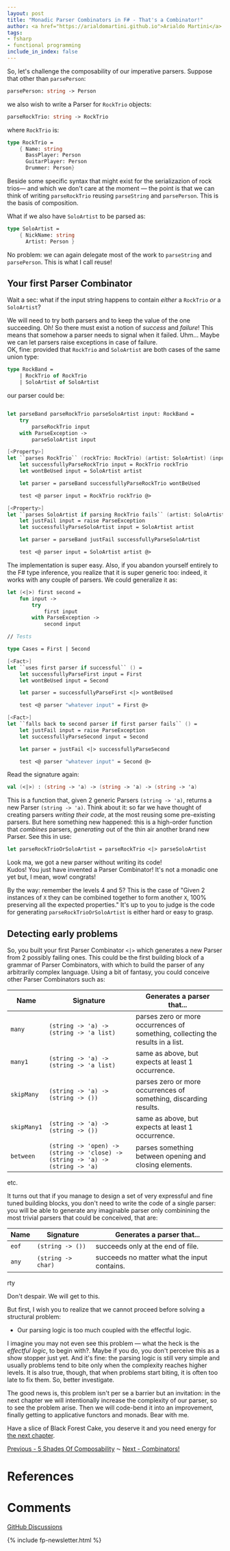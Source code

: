 ```yaml
---
layout: post
title: "Monadic Parser Combinators in F# - That's a Combinator!"
author: <a href="https://arialdomartini.github.io">Arialdo Martini</a>
tags:
- fsharp
- functional programming
include_in_index: false
---
```

So, let's challenge the composability of our imperative parsers.
Suppose that other than `parsePerson`:

```fsharp
parsePerson: string -> Person
```

we also wish to write a Parser for `RockTrio` objects:

```fsharp
parseRockTrio: string -> RockTrio
```

where `RockTrio` is:

```fsharp
type RockTrio =
    { Name: string
      BassPlayer: Person
      GuitarPlayer: Person
      Drummer: Person}
```

Beside some specific syntax that might exist for the serializazion of
rock trios&mdash; and which we don't care at the moment &mdash; the
point is that we can think of writing `parseRockTrio` reusing
`parseString` and `parsePerson`. This is the basis of composition.

What if we also have `SoloArtist` to be parsed as:

```fsharp
type SoloArtist =
    { NickName: string
      Artist: Person }
```

No problem: we can again delegate most of the work to `parseString`
and `parsePerson`. This is what I call reuse!

## Your first Parser Combinator
Wait a sec: what if the input string happens to contain *either* a
`RockTrio` *or* a `SoloArtist`?

We will need to try both parsers and to keep the value of the one
succeeding. Oh! So there must exist a notion of *success* and
*failure*! This means that somehow a parser needs to signal when it
failed. Uhm...  Maybe we can let parsers raise exceptions in case of
failure.  
OK, fine: provided that `RockTrio` and `SoloArtist` are both cases of
the same union type:

```fsharp
type RockBand =
    | RockTrio of RockTrio
    | SoloArtist of SoloArtist
``` 

our parser could be:

```fsharp

let parseBand parseRockTrio parseSoloArtist input: RockBand =
    try
        parseRockTrio input
    with ParseException ->
        parseSoloArtist input

[<Property>]
let ``parses RockTrio`` (rockTrio: RockTrio) (artist: SoloArtist) (input: string) =
    let successfullyParseRockTrio input = RockTrio rockTrio
    let wontBeUsed input = SoloArtist artist

    let parser = parseBand successfullyParseRockTrio wontBeUsed

    test <@ parser input = RockTrio rockTrio @>

[<Property>]
let ``parses SoloArtist if parsing RockTrio fails`` (artist: SoloArtist) (input: string) =
    let justFail input = raise ParseException
    let successfullyParseSoloArtist input = SoloArtist artist

    let parser = parseBand justFail successfullyParseSoloArtist

    test <@ parser input = SoloArtist artist @>
```

The implementation is super easy. Also, if you abandon yourself
entirely to the F# type inference, you realize that it is super
generic too: indeed, it works with any couple of parsers. We could
generalize it as:

```fsharp
let (<|>) first second =
    fun input ->
        try
            first input
        with ParseException ->
            second input

// Tests

type Cases = First | Second

[<Fact>]
let ``uses first parser if successful`` () =
    let successfullyParseFirst input = First
    let wontBeUsed input = Second

    let parser = successfullyParseFirst <|> wontBeUsed

    test <@ parser "whatever input" = First @>

[<Fact>]
let ``falls back to second parser if first parser fails`` () =
    let justFail input = raise ParseException
    let successfullyParseSecond input = Second

    let parser = justFail <|> successfullyParseSecond

    test <@ parser "whatever input" = Second @>
```

Read the signature again:

```fsharp
val (<|>) : (string -> 'a) -> (string -> 'a) -> (string -> 'a)
```


This is a function that, given 2 generic Parsers `(string -> 'a)`,
returns a new Parser `(string -> 'a)`. Think about it: so far we have
thought of creating parsers *writing their code*, at the most reusing
some pre-existing parsers. But here something new happened: this is a
high-order function that *combines* parsers, *generating* out of the
thin air another brand new Parser. See this in use:

```fsharp
let parseRockTrioOrSoloArtist = parseRockTrio <|> parseSoloArtist
```

Look ma, we got a new parser without writing its code!  
Kudos! You just have invented a Parser Combinator! It's not a monadic
one yet but, I mean, wow! congrats!

By the way: remember the levels 4 and 5? This is the case of "Given 2
instances of `X` they can be combined together to form another `X`,
100% preserving all the expected properties." It's up to you to judge
is the code for generating `parseRockTrioOrSoloArtist` is either hard
or easy to grasp.


## Detecting early problems
So, you built your first Parser Combinator `<|>` which generates a new
Parser from 2 possibly failing ones. This could be the first building
block of a grammar of Parser Combinators, with which to build the
parser of any arbitrarily complex language. Using a bit of fantasy,
you could conceive other Parser Combinators such as:

| Name        | Signature                                                                     | Generates a parser that...                                                      |
|-------------|-------------------------------------------------------------------------------|---------------------------------------------------------------------------------|
| `many`      | `(string -> 'a) -> (string -> 'a list)`                                       | parses zero or more occurrences of something, collecting the results in a list. |
| `many1`     | `(string -> 'a) -> (string -> 'a list)`                                       | same as above, but expects at least 1 occurrence.                                |
| `skipMany`  | `(string -> 'a) -> (string -> ())`                                            | parses zero or more occurrences of something, discarding results.               |
| `skipMany1` | `(string -> 'a) -> (string -> ())`                                            | same as above, but expects at least 1 occurrence.                                |
| `between`   | `(string -> 'open) -> (string -> 'close) -> (string -> 'a) -> (string -> 'a)` | parses something between opening and closing elements.                          |

etc.


It turns out that if you manage to design a set of very expressful and
fine tuned building blocks, you don't need to write the code of a
single parser: you will be able to generate any imaginable parser only
combinining the most trivial parsers that could be conceived, that
are:

| Name        | Signature                                                                     | Generates a parser that...                                                      |
|-------------|-------------------------------------------------------------------------------|---------------------------------------------------------------------------------|
| `eof`       | `(string -> ())`                                                              | succeeds only at the end of file.                                               |
| `any`       | `(string -> char)`                                                            | succeeds no matter what the input contains.                                               |
rty

Don't despair. We will get to this.

But first, I wish you to realize that we cannot proceed before solving
a structural problem:

- Our parsing logic is too much coupled with the effectful logic.

I imagine you may not even see this problem &mdash; what the heck is
the *effectful logic*, to begin with?. Maybe if you do, you don't
perceive this as a show stopper just yet. And it's fine: the parsing
logic is still very simple and usually problems tend to bite only when
the complexity reaches higher levels. It is also true, though, that
when problems start biting, it is often too late to fix them. So,
better investigate.

The good news is, this problem isn't per se a barrier but an
invitation: in the next chapter we will intentionally increase the
complexity of our parser, so to see the problem arise. Then we will
code-bend it into an improvement, finally getting to applicative
functors and monads. Bear with me.

Have a slice of Black Forest Cake, you deserve it and you need energy
for [the next chapter](monadic-parser-combinators-4).

[Previous - 5 Shades Of Composability](/monadic-parser-combinators-2)
⁓ [Next - Combinators!](/monadic-parser-combinators-4)


# References


# Comments
[GitHub Discussions](https://github.com/arialdomartini/arialdomartini.github.io/discussions/33)



{% include fp-newsletter.html %}
